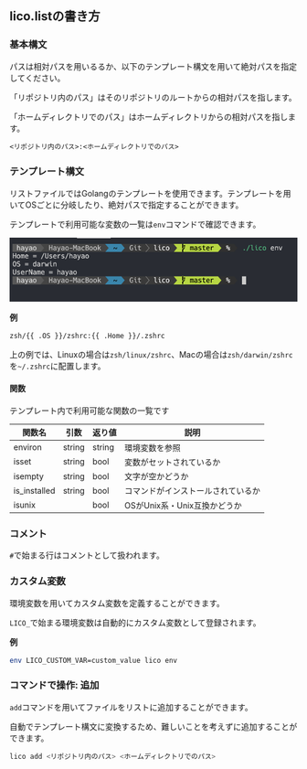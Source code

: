 ## lico.listの書き方


### 基本構文

パスは相対パスを用いるるか、以下のテンプレート構文を用いて絶対パスを指定してください。

「リポジトリ内のパス」はそのリポジトリのルートからの相対パスを指します。

「ホームディレクトリでのパス」はホームディレクトリからの相対パスを指します。

```txt
<リポジトリ内のパス>:<ホームディレクトリでのパス>
```

### テンプレート構文

リストファイルではGolangのテンプレートを使用できます。テンプレートを用いてOSごとに分岐したり、絶対パスで指定することができます。

テンプレートで利用可能な変数の一覧は`env`コマンドで確認できます。

![](env.png)

**例**

```txt
zsh/{{ .OS }}/zshrc:{{ .Home }}/.zshrc
```

上の例では、Linuxの場合は`zsh/linux/zshrc`、Macの場合は`zsh/darwin/zshrc`を`~/.zshrc`に配置します。

#### 関数

テンプレート内で利用可能な関数の一覧です

関数名 | 引数 | 返り値 | 説明
--- | --- | --- | ---
environ | string | string | 環境変数を参照
isset | string | bool | 変数がセットされているか
isempty | string | bool | 文字が空かどうか
is_installed | string | bool | コマンドがインストールされているか
isunix | | bool | OSがUnix系・Unix互換かどうか

### コメント

`#`で始まる行はコメントとして扱われます。

### カスタム変数

環境変数を用いてカスタム変数を定義することができます。

`LICO_`で始まる環境変数は自動的にカスタム変数として登録されます。

**例**

```bash
env LICO_CUSTOM_VAR=custom_value lico env
```

### コマンドで操作: 追加

`add`コマンドを用いてファイルをリストに追加することができます。

自動でテンプレート構文に変換するため、難しいことを考えずに追加することができます。

```bash
lico add <リポジトリ内のパス> <ホームディレクトリでのパス>
```


